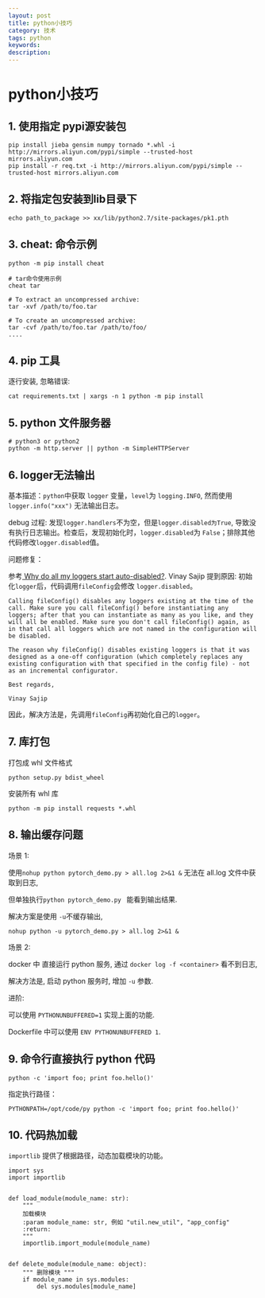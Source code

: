 ```yaml
---
layout: post
title: python小技巧
category: 技术
tags: python
keywords: 
description: 
---
```


# python小技巧

## 1. 使用指定 pypi源安装包
```
pip install jieba gensim numpy tornado *.whl -i http://mirrors.aliyun.com/pypi/simple --trusted-host mirrors.aliyun.com
pip install -r req.txt -i http://mirrors.aliyun.com/pypi/simple --trusted-host mirrors.aliyun.com
```

## 2. 将指定包安装到lib目录下
```
echo path_to_package >> xx/lib/python2.7/site-packages/pk1.pth
```

## 3. cheat: 命令示例
```
python -m pip install cheat

# tar命令使用示例
cheat tar

# To extract an uncompressed archive:
tar -xvf /path/to/foo.tar

# To create an uncompressed archive:
tar -cvf /path/to/foo.tar /path/to/foo/
....
```

## 4. pip 工具

逐行安装, 忽略错误:
```
cat requirements.txt | xargs -n 1 python -m pip install
```

## 5. python 文件服务器
```
# python3 or python2
python -m http.server || python -m SimpleHTTPServer
```

## 6. logger无法输出

基本描述：`python`中获取 `logger` 变量，`level`为 `logging.INFO`, 然而使用 `logger.info("xxx")` 无法输出日志。

debug 过程: 发现`logger.handlers`不为空，但是`logger.disabled为True`, 导致没有执行日志输出。检查后，发现初始化时，`logger.disabled`为 `False`；排除其他代码修改`logger.disabled`值。

问题修复：

参考[
Why do all my loggers start auto-disabled?](https://bytes.com/topic/python/answers/832745-why-do-all-my-loggers-start-auto-disabled). Vinay Sajip 提到原因: 初始化`logger`后，代码调用`fileConfig`会修改 `logger.disabled`。

```
Calling fileConfig() disables any loggers existing at the time of the
call. Make sure you call fileConfig() before instantiating any
loggers; after that you can instantiate as many as you like, and they
will all be enabled. Make sure you don't call fileConfig() again, as
in that call all loggers which are not named in the configuration will
be disabled.

The reason why fileConfig() disables existing loggers is that it was
designed as a one-off configuration (which completely replaces any
existing configuration with that specified in the config file) - not
as an incremental configurator.

Best regards,

Vinay Sajip
```
因此，解决方法是，先调用`fileConfig`再初始化自己的`logger`。

## 7. 库打包

打包成 whl 文件格式

```
python setup.py bdist_wheel
```

安装所有 whl 库

```
python -m pip install requests *.whl
```

## 8. 输出缓存问题

场景 1: 

使用`nohup python pytorch_demo.py > all.log 2>&1 &` 无法在 all.log 文件中获取到日志, 

但单独执行`python pytorch_demo.py ` 能看到输出结果.

解决方案是使用 `-u`不缓存输出, 

`nohup python -u pytorch_demo.py > all.log 2>&1 &`

场景 2:

docker 中 直接运行 python 服务, 通过 `docker log -f <container>` 看不到日志,

解决方法是, 启动 python 服务时, 增加 `-u` 参数.


进阶:

可以使用 `PYTHONUNBUFFERED=1`  实现上面的功能. 

Dockerfile  中可以使用 `ENV PYTHONUNBUFFERED 1`.

## 9. 命令行直接执行 python 代码

```
python -c 'import foo; print foo.hello()'
```

指定执行路径：

```
PYTHONPATH=/opt/code/py python -c 'import foo; print foo.hello()'
```

## 10. 代码热加载

`importlib` 提供了根据路径，动态加载模块的功能。

```
import sys
import importlib


def load_module(module_name: str):
    """
    加载模块
    :param module_name: str, 例如 "util.new_util", "app_config"
    :return: 
    """
    importlib.import_module(module_name)


def delete_module(module_name: object):
    """ 删除模块 """
    if module_name in sys.modules:
        del sys.modules[module_name]
```
